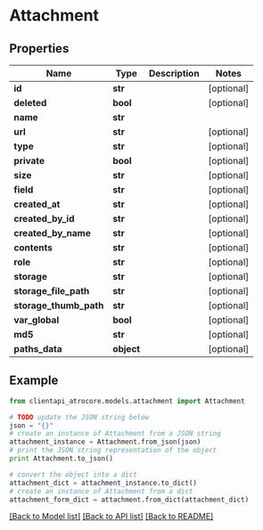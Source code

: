 # Attachment


## Properties
Name | Type | Description | Notes
------------ | ------------- | ------------- | -------------
**id** | **str** |  | [optional] 
**deleted** | **bool** |  | [optional] 
**name** | **str** |  | 
**url** | **str** |  | [optional] 
**type** | **str** |  | [optional] 
**private** | **bool** |  | [optional] 
**size** | **str** |  | [optional] 
**field** | **str** |  | [optional] 
**created_at** | **str** |  | [optional] 
**created_by_id** | **str** |  | [optional] 
**created_by_name** | **str** |  | [optional] 
**contents** | **str** |  | [optional] 
**role** | **str** |  | [optional] 
**storage** | **str** |  | [optional] 
**storage_file_path** | **str** |  | [optional] 
**storage_thumb_path** | **str** |  | [optional] 
**var_global** | **bool** |  | [optional] 
**md5** | **str** |  | [optional] 
**paths_data** | **object** |  | [optional] 

## Example

```python
from clientapi_atrocore.models.attachment import Attachment

# TODO update the JSON string below
json = "{}"
# create an instance of Attachment from a JSON string
attachment_instance = Attachment.from_json(json)
# print the JSON string representation of the object
print Attachment.to_json()

# convert the object into a dict
attachment_dict = attachment_instance.to_dict()
# create an instance of Attachment from a dict
attachment_form_dict = attachment.from_dict(attachment_dict)
```
[[Back to Model list]](../README.md#documentation-for-models) [[Back to API list]](../README.md#documentation-for-api-endpoints) [[Back to README]](../README.md)


